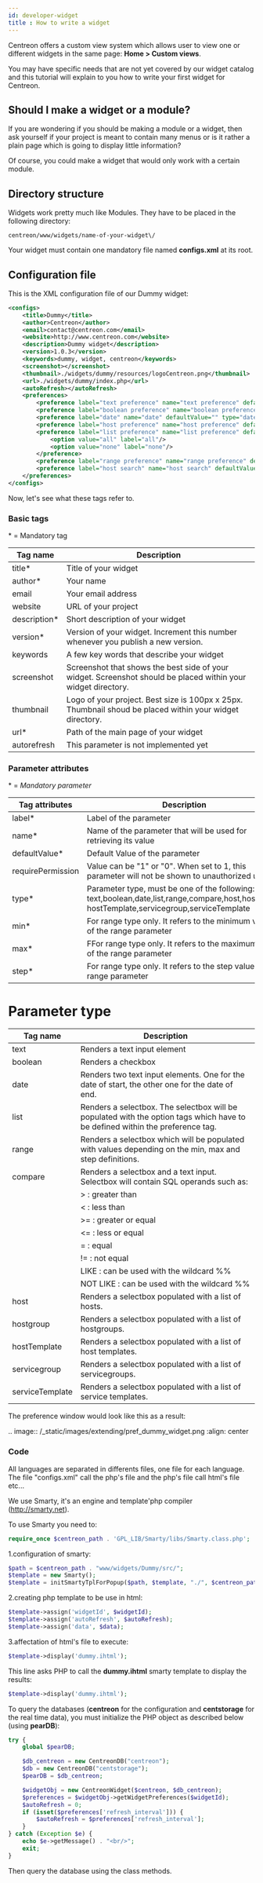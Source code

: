 ```yaml
---
id: developer-widget
title : How to write a widget
---
```


Centreon offers a custom view system which allows user to view one or different widgets in the same page:
**Home > Custom views**.

You may have specific needs that are not yet covered by our widget catalog and this tutorial will explain to you how to
write your first widget for Centreon.

## Should I make a widget or a module?

If you are wondering if you should be making a module or a widget, then ask yourself if your project is meant to contain
many menus or is it rather a plain page which is going to display little information? 

Of course, you could make a widget that would only work with a certain module.

## Directory structure

Widgets work pretty much like Modules. They have to be placed in the following directory:
```Shell
centreon/www/widgets/name-of-your-widget\/
```

Your widget must contain one mandatory file named **configs.xml** at its root.

## Configuration file

This is the XML configuration file of our Dummy widget:

```XML
<configs>
    <title>Dummy</title>
    <author>Centreon</author>
    <email>contact@centreon.com</email>
    <website>http://www.centreon.com</website>
    <description>Dummy widget</description>
    <version>1.0.3</version>
    <keywords>dummy, widget, centreon</keywords>
    <screenshot></screenshot>
    <thumbnail>./widgets/dummy/resources/logoCentreon.png</thumbnail>
    <url>./widgets/dummy/index.php</url>
    <autoRefresh></autoRefresh>
    <preferences>
        <preference label="text preference" name="text preference" defaultValue="default value" type="text"/>
        <preference label="boolean preference" name="boolean preference" defaultValue="1" type="boolean"/>
        <preference label="date" name="date" defaultValue="" type="date"/>
        <preference label="host preference" name="host preference" defaultValue="" type="host"/>
        <preference label="list preference" name="list preference" defaultValue="none" type="list">
            <option value="all" label="all"/>
            <option value="none" label="none"/>
        </preference>
        <preference label="range preference" name="range preference" defaultValue="5" type="range" min="0" max="50" step="5"/>
        <preference label="host search" name="host search" defaultValue="notlike _Module_%" type="compare"/>
    </preferences>
</configs>
```

Now, let's see what these tags refer to.

### Basic tags

\* = Mandatory tag

| Tag name     | Description
|--------------|-------------------
| title*       | Title of your widget
| author*      | Your name
| email        | Your email address
| website      | URL of your project
| description* | Short description of your widget
| version*     | Version of your widget. Increment this number whenever you publish a new version.
| keywords     | A few key words that describe your widget
| screenshot   | Screenshot that shows the best side of your widget. Screenshot should be placed within your widget directory.
| thumbnail    | Logo of your project. Best size is 100px x 25px. Thumbnail shoud be placed within your widget directory.
| url*         | Path of the main page of your widget
| autorefresh  |This parameter is not implemented yet

### Parameter attributes

\* = *Mandatory parameter*

| Tag attributes    | Description
|-------------------|---------------------
| label*            | Label of the parameter
| name*             | Name of the parameter that will be used for retrieving its value
| defaultValue*     | Default Value of the parameter
| requirePermission | Value can be "1" or "0". When set to 1, this parameter will not be shown to unauthorized users.
| type*             | Parameter type, must be one of the following: text,boolean,date,list,range,compare,host,hostgroup, hostTemplate,servicegroup,serviceTemplate
| min*              | For range type only. It refers to the minimum value of the range parameter
| max*              | FFor range type only. It refers to the maximum value of the range parameter
| step*             | For range type only. It refers to the step value of the range parameter

Parameter type
==============

| Tag name      | Description
|---------------|-------------------
| text          | Renders a text input element
| boolean       | Renders a checkbox
| date          | Renders two text input elements. One for the date of start, the other one for the date of end.
| list          | Renders a selectbox. The selectbox will be populated with the option tags which have to be defined within the preference tag.
| range         | Renders a selectbox which will be populated with values depending on the min, max and step definitions.
| compare       | Renders a selectbox and a text input. Selectbox will contain SQL operands such as:
|               | > : greater than
|               | < : less than
|               | >= : greater or equal
|               | \<= : less or equal
|               | = : equal
|               | != : not equal
|               | LIKE : can be used with the wildcard %%
|               | NOT LIKE : can be used with the wildcard %%
host            | Renders a selectbox populated with a list of hosts.
hostgroup       | Renders a selectbox populated with a list of hostgroups.
hostTemplate    | Renders a selectbox populated with a list of host templates.
servicegroup    | Renders a selectbox populated with a list of servicegroups.
serviceTemplate | Renders a selectbox populated with a list of service templates.

The preference window would look like this as a result:

.. image:: /_static/images/extending/pref_dummy_widget.png
   :align: center

### Code

All languages are separated in differents files, one file for each language. The file "configs.xml" call the php's file
and the php's file call html's file etc...

We use Smarty, it's an engine and template'php compiler (http://smarty.net).

To use Smarty you need to:

```PHP
require_once $centreon_path . 'GPL_LIB/Smarty/libs/Smarty.class.php';
```

1.configuration of smarty:

```PHP
$path = $centreon_path . "www/widgets/Dummy/src/";
$template = new Smarty();
$template = initSmartyTplForPopup($path, $template, "./", $centreon_path);
```

2.creating php template to be use in html:

```PHP
$template->assign('widgetId', $widgetId);
$template->assign('autoRefresh', $autoRefresh);
$template->assign('data', $data);
```

3.affectation of html's file to execute:

```PHP
$template->display('dummy.ihtml');
```

This line asks PHP to call the **dummy.ihtml** smarty template to display the results:

```PHP
$template->display('dummy.ihtml');
```

To query the databases (**centreon** for the configuration and **centstorage** for the real time data),
you must initialize the PHP object as described below (using **pearDB**):

```PHP
try {
    global $pearDB;

    $db_centreon = new CentreonDB("centreon");
    $db = new CentreonDB("centstorage");
    $pearDB = $db_centreon;

    $widgetObj = new CentreonWidget($centreon, $db_centreon);
    $preferences = $widgetObj->getWidgetPreferences($widgetId);
    $autoRefresh = 0;
    if (isset($preferences['refresh_interval'])) {
        $autoRefresh = $preferences['refresh_interval'];
    }
} catch (Exception $e) {
    echo $e->getMessage() . "<br/>";
    exit;
}
```

Then query the database using the class methods.
